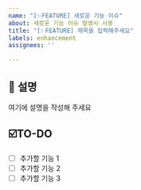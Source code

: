 ```yaml
---
name: "[✨FEATURE] 새로운 기능 이슈"
about: 새로운 기능 이슈 발생시 사용
title: "[✨FEATURE] 제목을 입력해주세요"
labels: enhancement
assignees: ''

---
```


## 💬 설명
여기에 설명을 작성해 주세요

## ☑️TO-DO
- [ ] 추가할 기능 1
- [ ] 추가할 기능 2
- [ ] 추가할 기능 3
